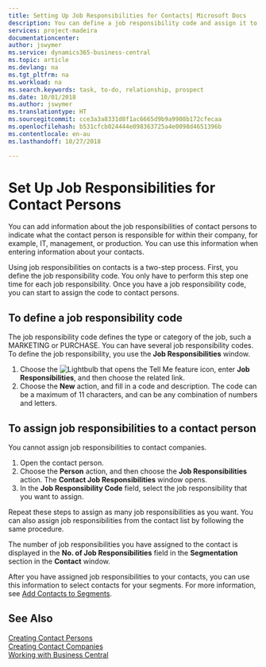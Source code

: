 ```yaml
---
title: Setting Up Job Responsibilities for Contacts| Microsoft Docs
description: You can define a job responsibility code and assign it to a contact to indicate the tasks that your contact is responsible for in their company, for example, IT or production.
services: project-madeira
documentationcenter: 
author: jswymer
ms.service: dynamics365-business-central
ms.topic: article
ms.devlang: na
ms.tgt_pltfrm: na
ms.workload: na
ms.search.keywords: task, to-do, relationship, prospect
ms.date: 10/01/2018
ms.author: jswymer
ms.translationtype: HT
ms.sourcegitcommit: cce3a3a8331d8f1ac6665d9b9a9908b172cfecaa
ms.openlocfilehash: b531cfcb024444e098363725a4e0098d4651396b
ms.contentlocale: en-au
ms.lasthandoff: 10/27/2018

---
```

# <a name="set-up-job-responsibilities-for-contact-persons"></a>Set Up Job Responsibilities for Contact Persons
You can add information about the job responsibilities of contact persons to indicate what the contact person is responsible for within their company, for example, IT, management, or production. You can use this information when entering information about your contacts.

Using job responsibilities on contacts is a two-step process. First, you define the job responsibility code. You only have to perform this step one time for each job responsibility. Once you have a job responsibility code, you can start to assign the code to contact persons.

## <a name="to-define-a-job-responsibility-code"></a>To define a job responsibility code
The job responsibility code defines the type or category of the job, such a MARKETING or PURCHASE. You can have several job responsibility codes. To define the job responsibility, you use the **Job Responsibilities** window.

1. Choose the ![Lightbulb that opens the Tell Me feature](media/ui-search/search_small.png "Tell me what you want to do") icon, enter **Job Responsibilities**, and then choose the related link.
2. Choose the **New** action, and fill in a code and description. The code can be a maximum of 11 characters, and can be any combination of numbers and letters.

## <a name="to-assign-job-responsibilities-to-a-contact-person"></a>To assign job responsibilities to a contact person
You cannot assign job responsibilities to contact companies.

1. Open the contact person.
2. Choose the **Person** action, and then choose the **Job Responsibilities** action. The **Contact Job Responsibilities** window opens.
3. In the **Job Responsibility Code** field, select the job responsibility that you want to assign.

Repeat these steps to assign as many job responsibilities as you want. You can also assign job responsibilities from the contact list by following the same procedure.

The number of job responsibilities you have assigned to the contact is displayed in the **No. of Job Responsibilities** field in the **Segmentation** section in the **Contact** window.

After you have assigned job responsibilities to your contacts, you can use this information to select contacts for your segments. For more information, see [Add Contacts to Segments](marketing-add-contact-segment.md).

## <a name="see-also"></a>See Also
[Creating Contact Persons](marketing-create-contact-persons.md)  
[Creating Contact Companies](marketing-create-contact-companies.md)  
[Working with Business Central](ui-work-product.md)

